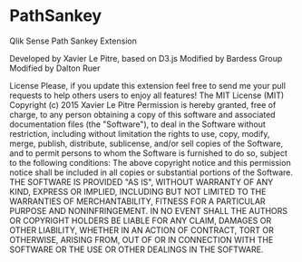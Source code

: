 # PathSankey
Qlik Sense Path Sankey Extension

Developed by Xavier Le Pitre, based on D3.js
Modified by Bardess Group
Modified by Dalton Ruer

License
Please, if you update this extension feel free to send me your pull requests to help others users to enjoy all features!
The MIT License (MIT)
Copyright (c) 2015 Xavier Le Pitre
Permission is hereby granted, free of charge, to any person obtaining a copy of this software and associated documentation files (the "Software"), to deal in the Software without restriction, including without limitation the rights to use, copy, modify, merge, publish, distribute, sublicense, and/or sell copies of the Software, and to permit persons to whom the Software is furnished to do so, subject to the following conditions:
The above copyright notice and this permission notice shall be included in all copies or substantial portions of the Software.
THE SOFTWARE IS PROVIDED "AS IS", WITHOUT WARRANTY OF ANY KIND, EXPRESS OR IMPLIED, INCLUDING BUT NOT LIMITED TO THE WARRANTIES OF MERCHANTABILITY, FITNESS FOR A PARTICULAR PURPOSE AND NONINFRINGEMENT. IN NO EVENT SHALL THE AUTHORS OR COPYRIGHT HOLDERS BE LIABLE FOR ANY CLAIM, DAMAGES OR OTHER LIABILITY, WHETHER IN AN ACTION OF CONTRACT, TORT OR OTHERWISE, ARISING FROM, OUT OF OR IN CONNECTION WITH THE SOFTWARE OR THE USE OR OTHER DEALINGS IN THE SOFTWARE.
